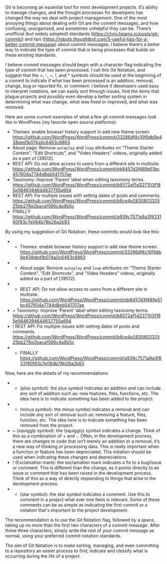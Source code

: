 Git is becoming an essential tool for most development projects. It’s ability to manage changes, and the thought processes for developers has changed the way we deal with project management. One of the most annoying things about dealing with Git are the commit messages, and how confusing, unorganized, and sometimes unhelpful they can be. There’s unofficial (but widely adopted) standards (https://chris.beams.io/posts/git-commit/) and tips (https://robots.thoughtbot.com/5-useful-tips-for-a-better-commit-message) about commit messages; I believe there’s a better way to indicate the type of commit that is being processes that builds on these existing standards. 

I believe commit messages should begin with a character flag indicating the type of commit that has been processed. I call this Git Notation, and suggest that the +, -, ~, !, and * symbols should be used at the beginning of a commit to indicate if what has been processed is an addition, removal, change, bug or reported fix, or comment. I believe if developers used easy to interpret notations, we can easily sort through issues, find the items that plague projects and possibly even develop a better sorting system in determining what was change, what was fixed or improved, and what was removed. 

Here are some current examples of what a few git commit messages look like in WordPress (my favorite open source platforms):

- Themes: enable browser history support in add new theme screen. https://github.com/WordPress/WordPress/commit/33286df4c10f9db9e438ded1b074a0c6463c6863
- About page: Remove `autoplay` and `loop` attributes on "Theme Starter Content", "Edit Shortcuts", and "Video Headers" videos, originally added as a part of [39512].
- REST API: Do not allow access to users from a different site in multisite. https://github.com/WordPress/WordPress/commit/eb8457d3f489e51bc457604a7744d8eb541707ae
- Taxonomy: Improve 'Parent' label when editing taxonomy terms. https://github.com/WordPress/WordPress/commit/b6572af5d227103f185e5646394644837755a694
- REST API: Fix multiple issues with setting dates of posts and comments. https://github.com/WordPress/WordPress/commit/b6ce4e283080332525bb276e2bacaf566c4a9b5c
- FINALLY https://github.com/WordPress/WordPress/commit/a939c7571a9a3f833180f83c7e084b78b26a2b83

By using my suggestion of Git Notation, these commits would look like this:

- + Themes: enable browser history support in add new theme screen. https://github.com/WordPress/WordPress/commit/33286df4c10f9db9e438ded1b074a0c6463c6863
- - About page: Remove `autoplay` and `loop` attributes on "Theme Starter Content", "Edit Shortcuts", and "Video Headers" videos, originally added as a part of [39512].
- - REST API: Do not allow access to users from a different site in multisite. https://github.com/WordPress/WordPress/commit/eb8457d3f489e51bc457604a7744d8eb541707ae
- ~ Taxonomy: Improve 'Parent' label when editing taxonomy terms. https://github.com/WordPress/WordPress/commit/b6572af5d227103f185e5646394644837755a694
- ! REST API: Fix multiple issues with setting dates of posts and comments. https://github.com/WordPress/WordPress/commit/b6ce4e283080332525bb276e2bacaf566c4a9b5c
- * FINALLY https://github.com/WordPress/WordPress/commit/a939c7571a9a3f833180f83c7e084b78b26a2b83

Now, here are the details of my recommendations:

- + (plus symbol): the plus symbol indicates an addition and can include any sort of addition such as: new features, files, functions, etc. The idea here is to indicate something has been added to the project.
- - (minus symbol): the minus symbol indicates a removal and can include any sort of removal such as: removing a feature, files, function, etc. The idea here is to indicate something has been removed from the project.
- ~ (squiggly symbol): the (squiggly) symbol indicates a change. Think of this as a combination of + and -. Often, in the development process, there are changes to code that isn’t merely an addition or a removal, it’s a new way of thinking or processing data. This is really important when a function or feature has been depreciated. This notation should be used when indicating these changes and depreciations. 
- ! (Exclamation mark): the exclamation mark indicates a fix to a bug/issue or comment. This is different than the change, as it points directly to an issue or comment that has been raised in the development process. Think of this as a way of directly responding to things that arise in the development process.
- * (star symbol): the star symbol indicates a comment. Use this to comment in a project what ever one feels is relevant. Some of these comments can be as simple as indicating the first commit or a notation that's important to the project development.

The recommendation is to use the Git Notation flag, followed by a space, taking up no more than the first two characters of a commit message. After these three characters, simply write the rest of your commit message as normal, using your preferred commit notation standards.

The aim of Git Notation is to make sorting, managing, and even committing to a repository an easier process to find, indicate and classify what is occurring during the life of a project.